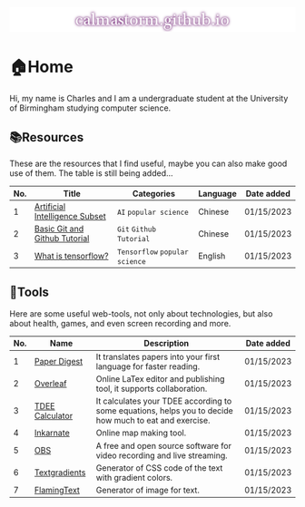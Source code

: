 [![calmastorm.github.io](./website_logo.png)](https://calmastorm.github.io/)

# 🏠Home

Hi, my name is Charles and I am a undergraduate student at the University of Birmingham studying computer science.



## 📚Resources

These are the resources that I find useful, maybe you can also make good use of them. The table is still being added...

| No.  | Title                                                        | Categories                     | Language | Date added |
| ---- | ------------------------------------------------------------ | ------------------------------ | -------- | ---------- |
| 1    | [Artificial Intelligence Subset](https://www.imangodoc.com/5834.html) | `AI` `popular science`         | Chinese  | 01/15/2023 |
| 2    | [Basic Git and Github Tutorial](https://www.cnblogs.com/yaoxiaowen/p/8227873.html) | `Git` `Github` `Tutorial`      | Chinese  | 01/15/2023 |
| 3    | [What is tensorflow?](https://developer.oracle.com/learn/technical-articles/what-is-tensorflow) | `Tensorflow` `popular science` | English  | 01/15/2023 |



## 🔧Tools

Here are some useful web-tools, not only about technologies, but also about health, games, and even screen recording and more.

| No.  | Name                                                 | Description                                                  | Date added |
| ---- | ---------------------------------------------------- | ------------------------------------------------------------ | ---------- |
| 1    | [Paper Digest](https://www.paper-digest.com/)        | It translates papers into your first language for faster reading. | 01/15/2023 |
| 2    | [Overleaf](https://www.overleaf.com/)                | Online LaTex editor and publishing tool, it supports collaboration. | 01/15/2023 |
| 3    | [TDEE Calculator](https://tdeecalculator.net/)       | It calculates your TDEE according to some equations, helps you to decide how much to eat and exercise. | 01/15/2023 |
| 4    | [Inkarnate](https://inkarnate.com/)                  | Online map making tool.                                      | 01/15/2023 |
| 5    | [OBS](https://obsproject.com/download?webuid=q6k37g) | A free and open source software for video recording and live streaming. | 01/15/2023 |
| 6    | [Textgradients](https://textgradients.com/)          | Generator of CSS code of the text with gradient colors.      | 01/15/2023 |
| 7    | [FlamingText](https://eu2.flamingtext.com/)          | Generator of image for text.                                 | 01/15/2023 |
